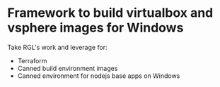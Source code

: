 # Framework to build virtualbox and vsphere images for Windows

Take RGL's work and leverage for:
* Terraform
* Canned build environment images
* Canned environment for nodejs base apps on Windows

